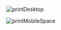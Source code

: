![printDesktop](https://github.com/htzxd/exploreWithoutLimits/assets/166336496/0592fee8-4200-4f92-9b17-dba35fe330c8)

![printMobileSpace](https://github.com/htzxd/exploreWithoutLimits/assets/166336496/a0107e99-5c15-4bd9-9208-4bd1bab1ab0f)


